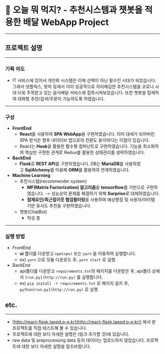# **🍔 오늘 뭐 먹지? - 추천시스템과 챗봇을 적용한 배달 WebApp Project**

---

## **프로젝트 설명**

---

### **기획 의도**

- IT 서비스에 있어서 개인화 시스템은 이제 선택이 아닌 필수인 시대가 되었습니다. 그래서 넷플릭스, 왓차 등에서 이미 성공적으로 자리매김한 추천시스템을 코로나 시대 더욱 주목받고 있는 음식배달 서비스에 접목시켜보았습니다. 또한 챗봇을 탑재하여 대화형 추천/검색/주문이 가능하도록 하였습니다.

---

### **구성**

- **FrontEnd**
    - **React**를 사용하여 **SPA WebApp**을 구현하였습니다. 이미 대세가 되어버린 SPA 방식은 향후 네이티브 앱으로의 전환도 용이하다는 이점이 있습니다.
    - React는 **Hook**을 활용한 함수형 컴퍼넌트로 구현하였습니다. 기능을 최소화하여 핵심만 구현한 관계로 Redux를 활용한 상태관리를 생략하였습니다.
- **BackEnd**
    - **Flask**로 **REST API**를 구현하였습니다. DB는 **MariaDB**를 사용하였고 **SqlAlchemy**를 이용해 **ORM**를 활용하여 연계하였습니다.
- **Machine Learning**
    - 추천시스템(recommender system)
        - **MF(Matrix Factorization) 알고리즘**을 **tensorflow**를 기반으로 구현하였습니다. -> 성능상의 문제를 해결하기 위해 **Surprise**로 대체하였습니다.
        - **잠재요인/최근접이웃 협업필터링**을 사용하여 예상평점 및 사용자/아이템 기반 유사도 추천을 구현하였습니다.
    - 챗봇(ChatBot)
        - 작성 중

---

### 실행 방법

- FrontEnd
    - **ui** 폴더를 다운받고 `npm(npx)` 또는 `yarn` 을 이용하여 실행합니다.
    - ex) `yarn` 으로 모듈 다운로드 후, `yarn start` 로 실행
- BackEnd
    - api폴더를 다운받고 `requirements.txt`의 패키지를 다운받은 후, api폴더 상에서 `[run.py](http://run.py)` 를 실행합니다.
    - ex) `pip install -r requirements.txt` 로 패키지 설치 후, `python[run.py](http://run.py)` 로 실행

## etc.

---

- [http://react-flask.taepd.p-e.kr](http://react-flask.taepd.p-e.kr/) 에서 본 프로젝트를 직접 테스트해 볼 수 있습니다.
- 프로젝트에 대한 보다 자세한 설명은 (링크 추가할 것)에 있습니다.
- raw data 및 preprocessing data 등의 데이터는 업로드하지 않았습니다. 프로젝트에 대한 보다 자세한 설명을 참조바랍니다.
